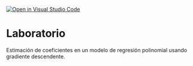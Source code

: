 [![Open in Visual Studio Code](https://classroom.github.com/assets/open-in-vscode-718a45dd9cf7e7f842a935f5ebbe5719a5e09af4491e668f4dbf3b35d5cca122.svg)](https://classroom.github.com/online_ide?assignment_repo_id=12616435&assignment_repo_type=AssignmentRepo)
# Laboratorio

Estimación de coeficientes en un modelo de regresión polinomial usando gradiente descendente.
